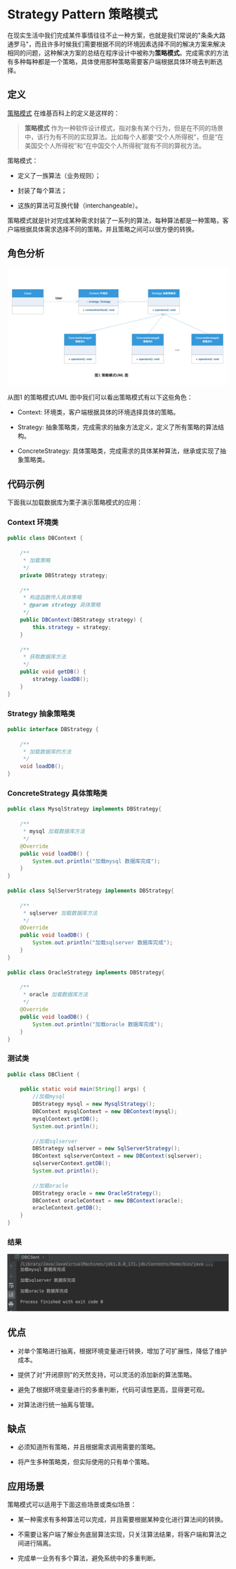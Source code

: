 # Strategy Pattern 策略模式

在现实生活中我们完成某件事情往往不止一种方案，也就是我们常说的"条条大路通罗马"，而且许多时候我们需要根据不同的环境因素选择不同的解决方案来解决相同的问题，这种解决方案的总结在程序设计中被称为**策略模式**。完成需求的方法有多种每种都是一个策略，具体使用那种策略需要客户端根据具体环境去判断选择。

## 定义

[策略模式](https://zh.wikipedia.org/wiki/%E7%AD%96%E7%95%A5%E6%A8%A1%E5%BC%8F) 在维基百科上的定义是这样的：

> **策略模式** 作为一种软件设计模式，指对象有某个行为，但是在不同的场景中，该行为有不同的实现算法。比如每个人都要“交个人所得税”，但是“在美国交个人所得税”和“在中国交个人所得税”就有不同的算税方法。


策略模式：

+ 定义了一族算法（业务规则）；

+ 封装了每个算法；

+ 这族的算法可互换代替（interchangeable）。


策略模式就是针对完成某种需求封装了一系列的算法，每种算法都是一种策略，客户端根据具体需求选择不同的策略，并且策略之间可以很方便的转换。

## 角色分析

![策略模式UML类图](../../static/strategy.png)

从图1 的策略模式UML 图中我们可以看出策略模式有以下这些角色：

+ Context: 环境类，客户端根据具体的环境选择具体的策略。

+ Strategy: 抽象策略类，完成需求的抽象方法定义，定义了所有策略的算法结构。

+ ConcreteStrategy: 具体策略类，完成需求的具体某种算法，继承或实现了抽象策略类。

## 代码示例

下面我以加载数据库为栗子演示策略模式的应用：

### Context 环境类

```java
public class DBContext {

    /**
     * 加载策略
     */
    private DBStrategy strategy;

    /**
     * 构造函数传入具体策略
     * @param strategy 具体策略
     */
    public DBContext(DBStrategy strategy) {
        this.strategy = strategy;
    }

    /**
     * 获取数据库方法
     */
    public void getDB() {
        strategy.loadDB();
    }
}
```

### Strategy 抽象策略类

```java
public interface DBStrategy {

    /**
     * 加载数据库的方法
     */
    void loadDB();
}
```

### ConcreteStrategy 具体策略类

```java
public class MysqlStrategy implements DBStrategy{

    /**
     * mysql 加载数据库方法
     */
    @Override
    public void loadDB() {
        System.out.println("加载mysql 数据库完成");
    }
}

public class SqlServerStrategy implements DBStrategy{

    /**
     * sqlserver 加载数据库方法
     */
    @Override
    public void loadDB() {
        System.out.println("加载sqlserver 数据库完成");
    }
}

public class OracleStrategy implements DBStrategy{

    /**
     * oracle 加载数据库方法
     */
    @Override
    public void loadDB() {
        System.out.println("加载oracle 数据库完成");
    }
}
```

### 测试类

```java
public class DBClient {

    public static void main(String[] args) {
        //加载mysql
        DBStrategy mysql = new MysqlStrategy();
        DBContext mysqlContext = new DBContext(mysql);
        mysqlContext.getDB();
        System.out.println();

        //加载sqlserver
        DBStrategy sqlserver = new SqlServerStrategy();
        DBContext sqlserverContext = new DBContext(sqlserver);
        sqlserverContext.getDB();
        System.out.println();

        //加载oracle
        DBStrategy oracle = new OracleStrategy();
        DBContext oracleContext = new DBContext(oracle);
        oracleContext.getDB();
    }
}
```

### 结果

![策略模式示例结果](../../static/strategy-result.png)

## 优点

+ 对单个策略进行抽离，根据环境变量进行转换，增加了可扩展性，降低了维护成本。

+ 提供了对"开闭原则"的天然支持，可以灵活的添加新的算法策略。

+ 避免了根据环境变量进行的多重判断，代码可读性更高，显得更可观。

+ 对算法进行统一抽离与管理。

## 缺点

+ 必须知道所有策略，并且根据需求调用需要的策略。

+ 将产生多种策略类，但实际使用的只有单个策略。

## 应用场景

策略模式可以适用于下面这些场景或类似场景：

+ 某一种需求有多种算法可以完成，并且需要根据某种变化进行算法间的转换。

+ 不需要让客户端了解业务底层算法实现，只关注算法结果，将客户端和算法之间进行隔离。

+ 完成单一业务有多个算法，避免系统中的多重判断。